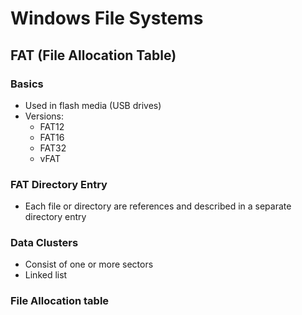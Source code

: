 # Windows File Systems

## FAT (File Allocation Table)
### Basics
- Used in flash media (USB drives)
- Versions:
	- FAT12
	- FAT16
	- FAT32
	- vFAT

### FAT Directory Entry
- Each file or directory are references and described in a separate directory entry


### Data Clusters
- Consist of one or more sectors
- Linked list

### File Allocation table